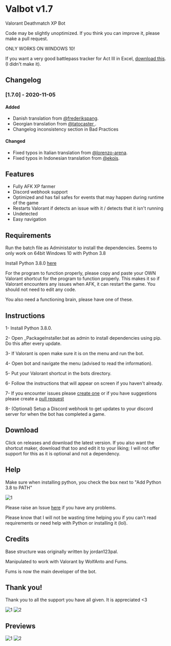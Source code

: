 # Valbot v1.7

Valorant Deathmatch XP Bot

Code may be slightly unoptimized. If you think you can improve it, please make a pull request.

ONLY WORKS ON WINDOWS 10!

If you want a very good battlepass tracker for Act III in Excel, [download this](https://cdn.discordapp.com/attachments/655191989305737256/770803460038983701/Valorant20Battlepass20Tracker20-20E1A3.xlsx).  (I didn't make it).


## Changelog

### [1.7.0] - 2020-11-05

#### Added

- Danish translation from [@frederikspang](https://github.com/frederikspang).
- Georgian translation from [@tatocaster ](https://github.com/tatocaster).
- Changelog inconsistency section in Bad Practices

#### Changed
- Fixed typos in Italian translation from [@lorenzo-arena](https://github.com/lorenzo-arena).
- Fixed typos in Indonesian translation from [@ekojs](https://github.com/ekojs).


## Features

* Fully AFK XP farmer
* Discord webhook support
* Optimized and has fail safes for events that may happen during runtime of the game
* Restarts Valorant if detects an issue with it / detects that it isn't running
* Undetected
* Easy navigation


## Requirements

Run the batch file as Administator to install the dependencies. 
Seems to only work on 64bit Windows 10 with Python 3.8 

Install Python 3.8.0 [here](https://www.python.org/downloads/release/python-380/)

For the program to function properly, please copy and paste your OWN Valorant shortcut for the program to function properly. This makes it so if Valorant encounters any issues when AFK, it can restart the game. You should not need to edit any code.

You also need a functioning brain, please have one of these.


## Instructions

1- Install Python 3.8.0.

2- Open _PackageInstaller.bat as admin to install dependencies using pip. Do this after every update.

3- If Valorant is open make sure it is on the menu and run the bot.

4- Open bot and navigate the menu (advised to read the information).

5- Put your Valorant shortcut in the bots directory.

6- Follow the instructions that will appear on screen if you haven't already.

7- If you encounter issues please [create one](https://github.com/MrFums/ValBot/issues/new) or if you have suggestions please create a [pull request](https://github.com/MrFums/ValBot/compare)

8- (Optional) Setup a Discord webhook to get updates to your discord server for when the bot has completed a game.

## Download

Click on releases and download the latest version. If you also want the shortcut maker, download that too and edit it to your liking; I will not offer support for this as it is optional and not a dependency.


## Help

Make sure when installing python, you check the box next to "Add Python 3.8 to PATH"

![1](https://cdn.discordapp.com/attachments/769626861046202429/769950787304423444/0001_add_Python_to_Path.png)

Please raise an Issue [here](https://github.com/MrFums/ValBot/issues/new) if you have any problems. 

Please know that I will not be wasting time helping you if you can't read requirements or need help with Python or installing it (lol).


## Credits

Base structure was originally written by jordan123pal.

Manipulated to work with Valorant by WolfAnto and Fums.

Fums is now the main developer of the bot.


## Thank you!

Thank you to all the support you have all given. It is appreciated <3

![1](https://cdn.discordapp.com/attachments/748559485643259944/771174248907669525/unknown.png)
![2](https://cdn.discordapp.com/attachments/748559485643259944/771174320449257492/unknown.png)


## Previews

![1](https://cdn.discordapp.com/attachments/769626861046202429/770698480720805938/unknown.png)
![2](https://cdn.discordapp.com/attachments/769626861046202429/770698603546673172/unknown.png)
